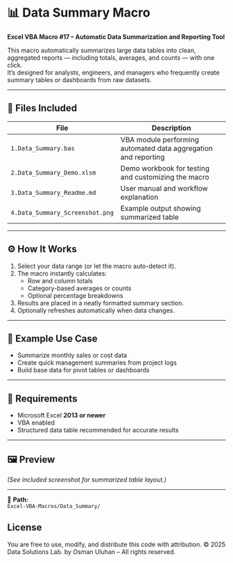 # 📊 Data Summary Macro

**Excel VBA Macro #17 – Automatic Data Summarization and Reporting Tool**

This macro automatically summarizes large data tables into clean, aggregated reports — including totals, averages, and counts — with one click.  
It’s designed for analysts, engineers, and managers who frequently create summary tables or dashboards from raw datasets.

---

## 📁 Files Included

| File | Description |
|------|--------------|
| `1.Data_Summary.bas` | VBA module performing automated data aggregation and reporting |
| `2.Data_Summary_Demo.xlsm` | Demo workbook for testing and customizing the macro |
| `3.Data_Summary_Readme.md` | User manual and workflow explanation |
| `4.Data_Summary_Screenshot.png` | Example output showing summarized table |

---

## ⚙️ How It Works

1. Select your data range (or let the macro auto-detect it).  
2. The macro instantly calculates:  
   - Row and column totals  
   - Category-based averages or counts  
   - Optional percentage breakdowns  
3. Results are placed in a neatly formatted summary section.  
4. Optionally refreshes automatically when data changes.  

---

## 🧠 Example Use Case

- Summarize monthly sales or cost data  
- Create quick management summaries from project logs  
- Build base data for pivot tables or dashboards  

---

## 🧾 Requirements

- Microsoft Excel **2013 or newer**  
- VBA enabled  
- Structured data table recommended for accurate results  

---

## 🖼️ Preview
*(See included screenshot for summarized table layout.)*

---

📂 **Path:**  
`Excel-VBA-Macros/Data_Summary/`

## License
You are free to use, modify, and distribute this code with attribution.
© 2025 Data Solutions Lab. by Osman Uluhan – All rights reserved.
